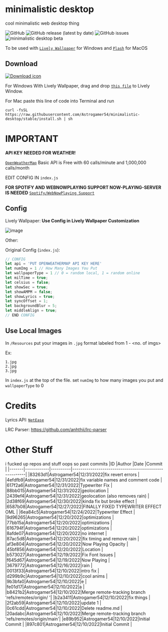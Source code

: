 
# minimalistic desktop

cool minimalistic web desktop thing

![GitHub](https://img.shields.io/github/license/Astrogamer54/minimalistic-desktop)
![GitHub release (latest by date)](https://img.shields.io/github/v/release/Astrogamer54/minimalistic-desktop)
![GitHub issues](https://img.shields.io/github/issues-raw/Astrogamer54/minimalistic-desktop)
![minimalistic desktop beta](https://user-images.githubusercontent.com/78519393/210684522-f8c8d1fe-a0e0-416f-a84d-987241c2f572.gif)

To be used with [`Lively Wallpaper`](https://rocksdanister.github.io/lively/) for Windows and [`Plash`](https://github.com/sindresorhus/Plash) for MacOS

## Download

[![Download icon](https://img.shields.io/badge/dynamic/json?color=brightgreen&label=Download&query=$.tag_name&url=https://api.github.com/repos/Astrogamer54/minimalistic-desktop/releases/latest&style=for-the-badge)](https://github.com/Astrogamer54/minimalistic-desktop/releases/latest)

For Windows With Lively Wallpaper, drag and drop [`this file`](https://github.com/Astrogamer54/minimalistic-desktop/releases/download/v1.2.0/minimalistic-desktop-lively.zip) to Lively Window.

For Mac paste this line of code into Terminal and run

```curl -fsSL https://raw.githubusercontent.com/Astrogamer54/minimalistic-desktop/stable/install.sh | sh```

# IMPORTANT

**API KEY NEEDED FOR WEATHER!**

[`OpenWeatherMap`](https://openweathermap.org/price)
Basic API is Free with 60 calls/minute  and 1,000,000 calls/month

EDIT CONFIG IN `index.js`

**FOR SPOTIFY AND WEBNOWPLAYING SUPPORT NOW-PLAYING-SERVER IS NEEDED**
[`Spotify/WebNowPlaying Support`](https://github.com/Astrogamer54/now-playing-server)

## Config

Lively Wallpaper:
**Use Config in Lively Wallpaper Customization**

![image](https://user-images.githubusercontent.com/78519393/211221219-3283be94-e23b-4cef-94bf-9c15ac4bc887.png)

Other:

Original Config (`index.js`):

```js
// CONFIG
let api = 'PUT OPENWEATHERMAP API KEY HERE'
let numImg = 1 // How Many Images You Put
let wallpaperType = 1 // 0 = random local, 1 = random online
let milTime = true;
let celsius = false;
let showSec = true;
let showAMPM = false;
let showLyrics = true;
let syncOffset = 1;
let backgroundBlur = 5;
let middleAlign = true;
// END CONFIG
```

## Use Local Images

In `/Resources` put your images in `.jpg` format labeled from 1 - <no. of imgs>

Ex:

```text
1.jpg
2.jpg
3.jpg
```

In `index.js` at the top of the file. set `numImg` to how many images you put and `wallpaperType` to 0

# Credits

Lyrics API: [`NetEase`](https://music.xianqiao.wang/neteaseapiv2)

LRC Parser: <https://github.com/anhthii/lrc-parser>

# Other Stuff

i fucked up repos and stuff oops so
past commits
|ID     |Author      |Date      |Commit                                                 |
|-------|------------|----------|-------------------------------------------------------|
|83263d1|Astrogamer54|12/31/2022|fix revert errors                                      |
|4efdfb9|Astrogamer54|12/31/2022|fix variable names and comment code                    |
|617f2a6|Astrogamer54|12/31/2022|Typewriter Fix                                         |
|88bb015|Astrogamer54|12/31/2022|geolocation                                            |
|2439ef4|Astrogamer54|12/31/2022|geolocation (also removes rain)                        |
|2d38f69|Astrogamer54|12/30/2022|kinda fix but broke effect                             |
|6587b08|Astrogamer54|12/27/2022|FINALLY FIXED TYPEWRITER EFFECT OML                    |
|6ea84c5|Astrogamer54|12/24/2022|Typewriter Effect                                      |
|9d96265|Astrogamer54|12/20/2022|optimizations                                          |
|77bb15a|Astrogamer54|12/20/2022|optimizations                                          |
|616794f|Astrogamer54|12/20/2022|optimizations                                          |
|8afde07|Astrogamer54|12/20/2022|no internet                                            |
|87ac5d8|Astrogamer54|12/20/2022|fix timing and remove rain                             |
|af3e804|Astrogamer54|12/20/2022|Now Playing Opacity                                    |
|45bf856|Astrogamer54|12/20/2022|Location                                               |
|b573027|Astrogamer54|12/19/2022|Fix Font Issues                                        |
|f645d67|Astrogamer54|12/19/2022|Now Playing                                            |
|3679772|Astrogamer54|12/16/2022|rain                                                   |
|0013f33|Astrogamer54|12/10/2022|intro fix                                              |
|d299b9c|Astrogamer54|12/10/2022|cool anims                                             |
|9b3bfa0|Astrogamer54|12/10/2022|e                                                      |
|fe01d17|Astrogamer54|12/10/2022|a                                                      |
|b8421b2|Astrogamer54|12/10/2022|Merge remote-tracking branch 'refs/remotes/origin/    '|
|b2a3411|Astrogamer54|12/10/2022|fix things                                             |
|2f2ab59|Astrogamer54|12/10/2022|update 1                                               |
|0c61cdd|Astrogamer54|12/10/2022|Delete readme.md                                       |
|20adabc|Astrogamer54|12/10/2022|Merge remote-tracking branch 'refs/remotes/origin/main'|
|e89b952|Astrogamer54|12/10/2022|Initial Commit                                         |
|897c801|Astrogamer54|12/10/2022|Initial Commit                                         |
